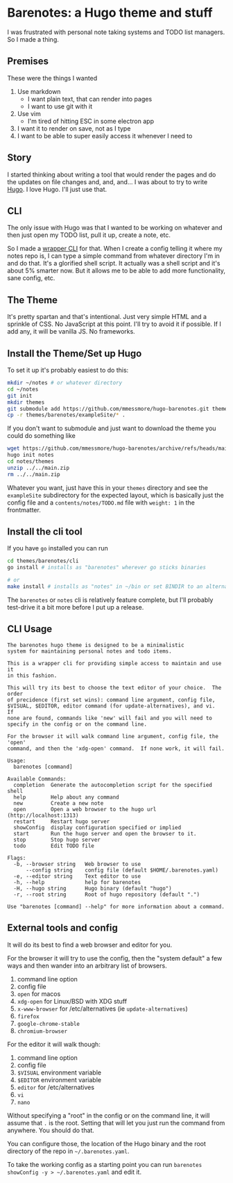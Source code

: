 # Barenotes: a Hugo theme and stuff

I was frustrated with personal note taking systems and TODO list managers.  So
I made a thing.

## Premises

These were the things I wanted

1. Use markdown
   - I want plain text, that can render into pages
   - I want to use git with it
2. Use vim
   - I'm tired of hitting ESC in some electron app
3. I want it to render on save, not as I type
4. I want to be able to super easily access it whenever I need to

## Story

I started thinking about writing a tool that would render the pages and do the
updates on file changes and, and, and...  I was about to try to write
[Hugo](https://gohugo.io/).  I love Hugo.  I'll just use that.

## CLI

The only issue with Hugo was that I wanted to be working on whatever and then
just open my TODO list, pull it up, create a note, etc.

So I made a [wrapper CLI](./cli) for that.  When I create a config telling it
where my notes repo is, I can type a simple command from whatever directory I'm
in and do that.  It's a glorified shell script.  It actually was a shell script
and it's about 5% smarter now.  But it allows me to be able to add more
functionality, sane config, etc.

## The Theme

It's pretty spartan and that's intentional.  Just very simple HTML and a
sprinkle of CSS.  No JavaScript at this point.  I'll try to avoid it if
possible.  If I add any, it will be vanilla JS.  No frameworks.

## Install the Theme/Set up Hugo
To set it up it's probably easiest to do this:

```bash
mkdir ~/notes # or whatever directory
cd ~/notes
git init
mkdir themes
git submodule add https://github.com/mmessmore/hugo-barenotes.git themes/barenotes
cp -r themes/barenotes/exampleSite/* .
```

If you don't want to submodule and just want to download the theme you could do
something like
```bash
wget https://github.com/mmessmore/hugo-barenotes/archive/refs/heads/main.zip
hugo init notes
cd notes/themes
unzip ../../main.zip
rm ../../main.zip
```

Whatever you want, just have this in your `themes` directory and see the
`exampleSite` subdirectory for the expected layout, which is basically
just the config file and a `contents/notes/TODO.md` file with `weight: 1`
in the frontmatter.


## Install the cli tool
If you have `go` installed you can run
```bash
cd themes/barenotes/cli
go install # installs as "barenotes" wherever go sticks binaries

# or
make install # installs as "notes" in ~/bin or set BINDIR to an alternate path
```

The `barenotes` or `notes` cli is relatively feature complete, but I'll
probably test-drive it a bit more before I put up a release.


## CLI Usage
```text
The barenotes hugo theme is designed to be a minimalistic
system for maintaining personal notes and todo items.

This is a wrapper cli for providing simple access to maintain and use it
in this fashion.

This will try its best to choose the text editor of your choice.  The order
of precidence (first set wins): command line argument, config file,
$VISUAL, $EDITOR, editor command (for update-alternatives), and vi.  If
none are found, commands like 'new' will fail and you will need to
specify in the config or on the command line.

For the browser it will walk command line argument, config file, the 'open'
command, and then the 'xdg-open' command.  If none work, it will fail.

Usage:
  barenotes [command]

Available Commands:
  completion  Generate the autocompletion script for the specified shell
  help        Help about any command
  new         Create a new note
  open        Open a web browser to the hugo url (http://localhost:1313)
  restart     Restart hugo server
  showConfig  display configuration specified or implied
  start       Run the hugo server and open the browser to it.
  stop        Stop hugo server
  todo        Edit TODO file

Flags:
  -b, --browser string   Web browser to use
      --config string    config file (default $HOME/.barenotes.yaml)
  -e, --editor string    Text editor to use
  -h, --help             help for barenotes
  -H, --hugo string      Hugo binary (default "hugo")
  -r, --root string      Root of hugo repository (default ".")

Use "barenotes [command] --help" for more information about a command.
```

## External tools and config

It will do its best to find a web browser and editor for you.

For the browser it will try to use the config, then the "system default" a few
ways and then wander into an arbitrary list of browsers.

1. command line option
2. config file
3. `open` for macos
4. `xdg-open` for Linux/BSD with XDG stuff
5. `x-www-browser` for /etc/alternatives (ie `update-alternatives`)
6. `firefox`
7. `google-chrome-stable`
8. `chromium-browser`

For the editor it will walk though:

1. command line option
2. config file
3. `$VISUAL` environment variable
4. `$EDITOR` environment variable
5. `editor` for /etc/alternatives
6. `vi`
7. `nano`

Without specifying a "root" in the config or on the command line, it will
assume that `.` is the root.  Setting that will let you just run the command
from anywhere.  You should do that.

You can configure those, the location of the Hugo binary and the root
directory of the repo in `~/.barenotes.yaml`.

To take the working config as a starting point you can run `barenotes
showConfig -y > ~/.barenotes.yaml` and edit it.
